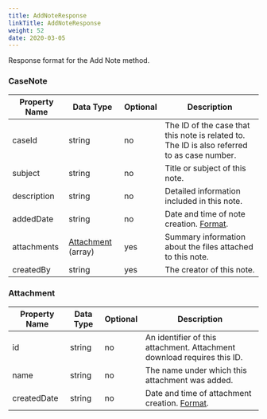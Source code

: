```yaml
---
title: AddNoteResponse
linkTitle: AddNoteResponse
weight: 52
date: 2020-03-05
---
```


Response format for the Add Note method.

### CaseNote

| Property Name | Data Type                     | Optional | Description |
|---------------|-------------------------------|----------|-------------|
| caseId        | string                        |       no | The ID of the case that this note is related to. The ID is also referred to as case number. |
| subject       | string                        |       no | Title or subject of this note. |
| description   | string                        |       no | Detailed information included in this note. |
| addedDate     | string                        |       no | Date and time of note creation. [Format](/docs/shared_services/supportapi/formats/miscellaneous/#common-date-and-time-format-for-responses).|
| attachments   | [Attachment](#attachment) (array) |      yes | Summary information about the files attached to this note. |
| createdBy     | string                        |      yes | The creator of this note. |

### Attachment

| Property Name | Data Type | Optional | Description |
|---------------|-----------|----------|-------------|
| id            | string    |       no | An identifier of this attachment. Attachment download requires this ID.|
| name          | string    |       no | The name under which this attachment was added. |
| createdDate   | string    |       no | Date and time of attachment creation. [Format](/docs/shared_services/supportapi/formats/miscellaneous/#common-date-and-time-format-for-responses). |
